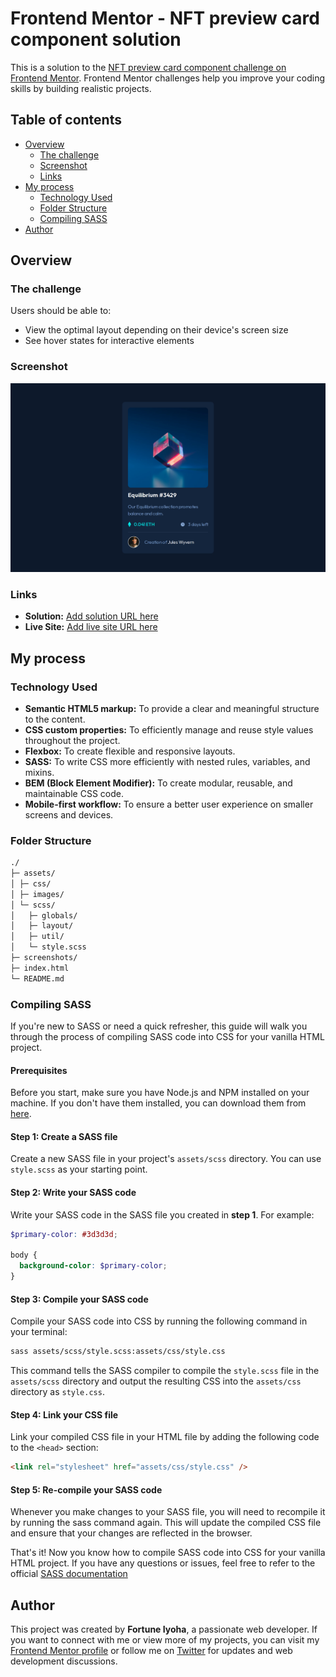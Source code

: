 # Frontend Mentor - NFT preview card component solution

This is a solution to the [NFT preview card component challenge on Frontend Mentor](https://www.frontendmentor.io/challenges/nft-preview-card-component-SbdUL_w0U). Frontend Mentor challenges help you improve your coding skills by building realistic projects.

## Table of contents

- [Overview](#overview)
  - [The challenge](#the-challenge)
  - [Screenshot](#screenshot)
  - [Links](#links)
- [My process](#my-process)
  - [Technology Used](#technology-used)
  - [Folder Structure](#folder-structure)
  - [Compiling SASS](#compiling-sass)
- [Author](#author)

## Overview

### The challenge

Users should be able to:

- View the optimal layout depending on their device's screen size
- See hover states for interactive elements

### Screenshot

![website preview](screenshots/nft-card-desktop.png)

### Links

- **Solution:** [Add solution URL here](https://your-solution-url.com)
- **Live Site:** [Add live site URL here](https://your-live-site-url.com)

## My process

### Technology Used

- **Semantic HTML5 markup:** To provide a clear and meaningful structure to the content.
- **CSS custom properties:** To efficiently manage and reuse style values throughout the project.
- **Flexbox:** To create flexible and responsive layouts.
- **SASS:** To write CSS more efficiently with nested rules, variables, and mixins.
- **BEM (Block Element Modifier):** To create modular, reusable, and maintainable CSS code.
- **Mobile-first workflow:** To ensure a better user experience on smaller screens and devices.

### Folder Structure

```markdown
./
├─ assets/
│ ├─ css/
│ ├─ images/
│ └─ scss/
│   ├─ globals/
│   ├─ layout/
│   ├─ util/
│   └─ style.scss
├─ screenshots/
├─ index.html
└─ README.md
```

### Compiling SASS

If you're new to SASS or need a quick refresher, this guide will walk you through the process of compiling SASS code into CSS for your vanilla HTML project.

#### Prerequisites

Before you start, make sure you have Node.js and NPM installed on your machine. If you don't have them installed, you can download them from [here](https://nodejs.org/en/).

#### Step 1: Create a SASS file

Create a new SASS file in your project's `assets/scss` directory. You can use `style.scss` as your starting point.

#### Step 2: Write your SASS code

Write your SASS code in the SASS file you created in **step 1**. For example:

```scss
$primary-color: #3d3d3d;

body {
  background-color: $primary-color;
}
```

#### Step 3: Compile your SASS code

Compile your SASS code into CSS by running the following command in your terminal:

```bash
sass assets/scss/style.scss:assets/css/style.css
```

This command tells the SASS compiler to compile the `style.scss` file in the `assets/scss` directory and output the resulting CSS into the `assets/css` directory as `style.css`.

#### Step 4: Link your CSS file

Link your compiled CSS file in your HTML file by adding the following code to the `<head>` section:

```html
<link rel="stylesheet" href="assets/css/style.css" />
```

#### Step 5: Re-compile your SASS code

Whenever you make changes to your SASS file, you will need to recompile it by running the sass command again. This will update the compiled CSS file and ensure that your changes are reflected in the browser.

That's it! Now you know how to compile SASS code into CSS for your vanilla HTML project. If you have any questions or issues, feel free to refer to the official [SASS documentation](https://sass-lang.com/documentation)

## Author

This project was created by **Fortune Iyoha**, a passionate web developer. If you want to connect with me or view more of my projects, you can visit my [Frontend Mentor profile](https://www.frontendmentor.io/profile/fortune-i-o) or follow me on [Twitter](https://twitter.com/fortuneiyoha) for updates and web development discussions.
